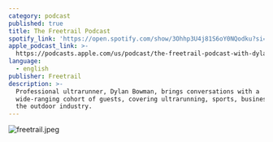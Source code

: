 ```yaml
---
category: podcast
published: true
title: The Freetrail Podcast
spotify_link: 'https://open.spotify.com/show/3Ohhp3U4j81S6oY0NQodku?si=64f4fc5446a1479c&nd=1'
apple_podcast_link: >-
  https://podcasts.apple.com/us/podcast/the-freetrail-podcast-with-dylan-bowman/id1492327668
language:
  - english
publisher: Freetrail
description: >-
  Professional ultrarunner, Dylan Bowman, brings conversations with a
  wide-ranging cohort of guests, covering ultrarunning, sports, business, and
  the outdoor industry.
---
```

![freetrail.jpeg]({{site.baseurl}}/media/freetrail.jpeg)
